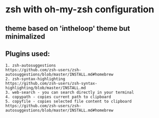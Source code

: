 # zsh with oh-my-zsh configuration

## theme based on 'intheloop' theme but minimalized

## Plugins used:
    1. zsh-autosuggestions
    https://github.com/zsh-users/zsh-autosuggestions/blob/master/INSTALL.md#homebrew
    2. zsh-syntax-highlighting
    https://github.com/zsh-users/zsh-syntax-highlighting/blob/master/INSTALL.md
    3. web-search - you can search directly in your terminal
    4. copypath - copies current path to clipboard 
    5. copyfile - copies selected file content to clipboard
    https://github.com/zsh-users/zsh-autosuggestions/blob/master/INSTALL.md#homebrew
